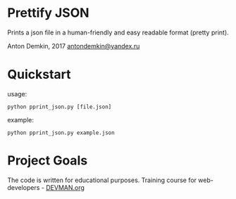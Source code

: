 # Prettify JSON

Prints a json file in a human-friendly and easy readable format (pretty print).

Anton Demkin, 2017
antondemkin@yandex.ru

# Quickstart


usage:
```
python pprint_json.py [file.json]
```
example:
```
python pprint_json.py example.json
```

# Project Goals

The code is written for educational purposes. Training course for web-developers - [DEVMAN.org](https://devman.org)
